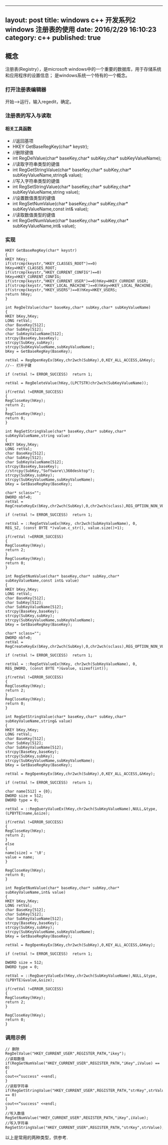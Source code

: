 
---
layout: post
title: windows c++ 开发系列2 windows 注册表的使用
date: 2016/2/29 16:10:23 
category: c++
published: true
---

## 概念 ##
注册表(Registry），是microsoft windows中的一个重要的数据库，用于存储系统和应用程序的设置信息；
是windows系统一个特有的一个概念。

### 打开注册表编辑器 ###
开始-->运行，输入regedit，确定。

### 注册表的写入与读取 ###
#### 相关工具函数 ####
- //返回基项
- HKEY GetBaseRegKey(char* keystr);
- //删除键值
- int RegDelValue(char* baseKey,char* subKey,char* subKeyValueName);
- //读取字符串类型的键值
- int RegGetStringValue(char* baseKey,char* subKey,char* subKeyValueName,string& value);
- //写入字符串类型的键值
- int RegSetStringValue(char* baseKey,char* subKey,char* subKeyValueName,string value);
- //设置数值类型的键值 
- int RegSetNumValue(char* baseKey,char* subKey,char* subKeyValueName,const int& value);
- //读取数值类型的键值 
- int RegGetNumValue(char* baseKey,char* subKey,char* subKeyValueName,int& value);

### 实现 ###
    HKEY GetBaseRegKey(char* keystr)
    {   
    HKEY hKey; 
    if(strcmp(keystr,"HKEY_CLASSES_ROOT")==0)   
    hKey=HKEY_CLASSES_ROOT; 
    if(strcmp(keystr,"HKEY_CURRENT_CONFIG")==0) 
    hKey=HKEY_CURRENT_CONFIG;   
    if(strcmp(keystr,"HKEY_CURRENT_USER")==0)hKey=HKEY_CURRENT_USER; 
    if(strcmp(keystr,"HKEY_LOCAL_MACHINE")==0)hKey=HKEY_LOCAL_MACHINE;   
    if(strcmp(keystr,"HKEY_USERS")==0)hKey=HKEY_USERS;   
    return hKey;
    }

    int RegDelValue(char* baseKey,char* subKey,char* subKeyValueName)
    {
    HKEY bKey,hKey; 
    LONG retVal; 
    char BaseKey[512];   
    char SubKey[512]; 
    char SubKeyValueName[512];   
    strcpy(BaseKey,baseKey); 
    strcpy(SubKey,subKey); 
    strcpy(SubKeyValueName,subKeyValueName);   
    bKey = GetBaseRegKey(BaseKey); 
    
    retVal = RegOpenKeyEx(bKey,chr2wch(SubKey),0,KEY_ALL_ACCESS,&hKey); //-- 打开子键
    
    if (retVal != ERROR_SUCCESS)  return 1;   
    
    retVal = RegDeleteValue(hKey,(LPCTSTR)chr2wch(SubKeyValueName));   
    
    if(retVal !=ERROR_SUCCESS)   
    {
    RegCloseKey(hKey);   
    return 2;   
    }   
    RegCloseKey(hKey);   
    return 0;
    }

    int RegSetStringValue(char* baseKey,char* subKey,char* subKeyValueName,string value)
    {
    HKEY bKey,hKey; 
    LONG retVal; 
    char BaseKey[512];   
    char SubKey[512]; 
    char SubKeyValueName[512];   
    strcpy(BaseKey,baseKey); 
    //strcpy(SubKey,"Software\\360desktop"); 
    strcpy(SubKey,subKey); 
    strcpy(SubKeyValueName,subKeyValueName);   
    bKey = GetBaseRegKey(BaseKey); 
    
    char* sclass="";
    DWORD nbf=0; 
    retVal = RegCreateKeyEx(bKey,chr2wch(SubKey),0,chr2wch(sclass),REG_OPTION_NON_VOLATILE,KEY_ALL_ACCESS,NULL,&hKey,&nbf);
    
    if (retVal != ERROR_SUCCESS)  return 1;   
    
    retVal = ::RegSetValueEx(hKey, chr2wch(SubKeyValueName), 0, 
    REG_SZ, (const BYTE *)value.c_str(), value.size()+1);
    
    if(retVal !=ERROR_SUCCESS)   
    {
    RegCloseKey(hKey);   
    return 2;   
    }   
    RegCloseKey(hKey);   
    return 0;
    }
    
    int RegSetNumValue(char* baseKey,char* subKey,char* subKeyValueName,const int& value)
    {
    HKEY bKey,hKey; 
    LONG retVal; 
    char BaseKey[512];   
    char SubKey[512]; 
    char SubKeyValueName[512];   
    strcpy(BaseKey,baseKey); 
    strcpy(SubKey,subKey); 
    strcpy(SubKeyValueName,subKeyValueName);   
    bKey = GetBaseRegKey(BaseKey); 
    
    char* sclass="";
    DWORD nbf=0; 
    retVal = RegCreateKeyEx(bKey,chr2wch(SubKey),0,chr2wch(sclass),REG_OPTION_NON_VOLATILE,KEY_ALL_ACCESS,NULL,&hKey,&nbf);
    
    if (retVal != ERROR_SUCCESS)  return 1;   
    
    retVal = ::RegSetValueEx(hKey, chr2wch(SubKeyValueName), 0, 
    REG_DWORD, (const BYTE *)&value, sizeof(int));
    
    if(retVal !=ERROR_SUCCESS)   
    {
    RegCloseKey(hKey);   
    return 2;   
    }   
    RegCloseKey(hKey);   
    return 0;
    }
    
    int RegGetStringValue(char* baseKey,char* subKey,char* subKeyValueName,string& value)
    {
    HKEY bKey,hKey; 
    LONG retVal; 
    char BaseKey[512];   
    char SubKey[512]; 
    char SubKeyValueName[512];   
    strcpy(BaseKey,baseKey); 
    strcpy(SubKey,subKey); 
    strcpy(SubKeyValueName,subKeyValueName);   
    bKey = GetBaseRegKey(BaseKey); 
    
    retVal = RegOpenKeyEx(bKey,chr2wch(SubKey),0,KEY_ALL_ACCESS,&hKey);
    
    if (retVal != ERROR_SUCCESS)  return 1;   
    
    char name[512] = {0};
    DWORD size = 512;
    DWORD type = 0;
    
    retVal = ::RegQueryValueEx(hKey,chr2wch(SubKeyValueName),NULL,&type,(LPBYTE)name,&size);
    
    if(retVal !=ERROR_SUCCESS)   
    {
    RegCloseKey(hKey);   
    return 2;   
    } 
    else
    {
    name[size] = '\0';
    value = name;
    }
    
    RegCloseKey(hKey);   
    return 0;
    }
    
    int RegGetNumValue(char* baseKey,char* subKey,char* subKeyValueName,int& value)
    {
    HKEY bKey,hKey; 
    LONG retVal; 
    char BaseKey[512];   
    char SubKey[512]; 
    char SubKeyValueName[512];   
    strcpy(BaseKey,baseKey); 
    strcpy(SubKey,subKey); 
    strcpy(SubKeyValueName,subKeyValueName);   
    bKey = GetBaseRegKey(BaseKey); 
    
    retVal = RegOpenKeyEx(bKey,chr2wch(SubKey),0,KEY_ALL_ACCESS,&hKey);
    
    if (retVal != ERROR_SUCCESS)  return 1;   
    
    DWORD size = 512;
    DWORD type = 0;
    
    retVal = ::RegQueryValueEx(hKey,chr2wch(SubKeyValueName),NULL,&type,(LPBYTE)&value,&size);
    
    if(retVal !=ERROR_SUCCESS)   
    {
    RegCloseKey(hKey);   
    return 2;   
    } 
    
    RegCloseKey(hKey);   
    return 0;
    }

### 调用示例 ###
    // 删除
    RegDelValue("HKEY_CURRENT_USER",REGISTER_PATH,"ikey");
    //读取数值
    if(RegGetNumValue("HKEY_CURRENT_USER",REGISTER_PATH,"iKey",iValue) == 0)
    {
    cout<<“success" <<endl;
    }
    //读取字符串
    if(RegGetStringValue("HKEY_CURRENT_USER",REGISTER_PATH,"strKey",strValue) == 0)
    {
    cout<<“success" <<endl;
    }
    //写入数值 
    RegSetNumValue("HKEY_CURRENT_USER",REGISTER_PATH,"iKey",iValue);
    //写入字符串
    RegSetStringValue("HKEY_CURRENT_USER",REGISTER_PATH,"strKey",strValue);

以上是常用的两种类型，供参考.